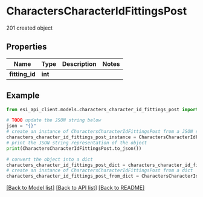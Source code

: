 # CharactersCharacterIdFittingsPost

201 created object

## Properties

Name | Type | Description | Notes
------------ | ------------- | ------------- | -------------
**fitting_id** | **int** |  | 

## Example

```python
from esi_api_client.models.characters_character_id_fittings_post import CharactersCharacterIdFittingsPost

# TODO update the JSON string below
json = "{}"
# create an instance of CharactersCharacterIdFittingsPost from a JSON string
characters_character_id_fittings_post_instance = CharactersCharacterIdFittingsPost.from_json(json)
# print the JSON string representation of the object
print(CharactersCharacterIdFittingsPost.to_json())

# convert the object into a dict
characters_character_id_fittings_post_dict = characters_character_id_fittings_post_instance.to_dict()
# create an instance of CharactersCharacterIdFittingsPost from a dict
characters_character_id_fittings_post_from_dict = CharactersCharacterIdFittingsPost.from_dict(characters_character_id_fittings_post_dict)
```
[[Back to Model list]](../README.md#documentation-for-models) [[Back to API list]](../README.md#documentation-for-api-endpoints) [[Back to README]](../README.md)


